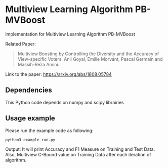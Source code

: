 Multiview Learning Algorithm PB-MVBoost
========================================

Implementation for Multiview Learning Algorithm PB-MVBoost

Related Paper:

> Multiview Boosting by Controlling the Diversity and the Accuracy of View-specific Voters.
> Anil Goyal, Emilie Morvant, Pascal Germain and Massih-Reza Amini.

Link to the paper:
https://arxiv.org/abs/1808.05784

## Dependencies

This Python code depends on numpy and scipy librairies


## Usage example
Please run the example code as following:
```
python3 example_run.py
```

Output: It will print Accuracy and F1 Measure on Training and Test Data. Also, Multiview C-Bound value on
Training Data after each iteration of algorithm.

